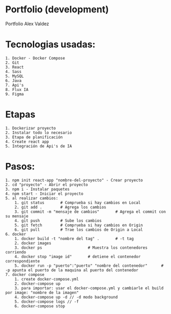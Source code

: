 # Portfolio (development)

Portfolio Alex Valdez 

# Tecnologias usadas: 
    1. Docker - Docker Compose
    2. Git
    3. React
    4. Sass
    5. MySQL
    6. Java
    7. Api's
    8. Flux IA
    9. Figma

# Etapas   
    1. Dockerizar proyecto
    2. Instalar todo lo necesario
    3. Etapa de planificación
    4. Create react app
    5. Integración de Api's de IA


# Pasos:

    1. npm init react-app "nombre-del-proyecto" - Crear proyecto
    2. cd "proyecto" - Abrir el proyecto
    3. npm i - Instalar paquetes
    4. npm start - Iniciar el proyecto
    5. al realizar cambios:
        1. git status       # Comprueba si hay cambios en Local
        2. git add .        # Agrega los cambios
        3. git commit -m "mensaje de cambios"       # Agrega el commit con su mensaje
        4. git push         # Sube los cambios
        5. git fetch        # Comprueba si hay cambios en Origin
        6. git pull         # Trae los cambios de Origin a Local
    6. docker
        1. docker build -t "nombre del tag" .       # -t tag
        2. docker images
        3. docker ps                    # Muestra los contenedores corriendo
        4. docker stop "image id"       # detiene el contenedor correspondiente
        5. docker run -p "puerto":"puerto" "nombre del contenedor"      # -p apunta el puerto de la maquina al puerto del contenedor
    7. docker compose
        1. create docker-compose.yml
        2. docker-compose up 
        3. para importar: usar el docker-compose.yml y cambiarle el build por image: "nombre de la imagen"
        4. docker-compose up -d // -d modo background
        5. docker-compose logs // -f
        6. docker-compose stop
